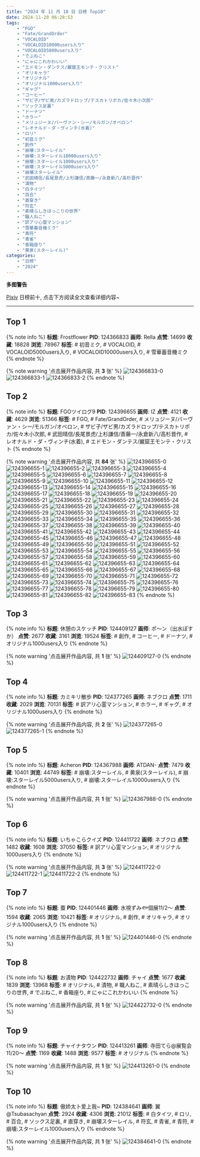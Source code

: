 ```yaml
---
title: "2024 年 11 月 18 日 日榜 Top10"
date: 2024-11-20 06:28:53
tags:
    - "FGO"
    - "Fate/GrandOrder"
    - "VOCALOID"
    - "VOCALOID10000users入り"
    - "VOCALOID5000users入り"
    - "でぶねこ"
    - "にゃにこれかわいい"
    - "エドモン・ダンテス/巌窟王モンテ・クリスト"
    - "オリキャラ"
    - "オリジナル"
    - "オリジナル1000users入り"
    - "ギャグ"
    - "コーヒー"
    - "ザビ子/ザビ男/カズラドロップ/テスカトリポカ/佐々木小次郎"
    - "ソックス足裏"
    - "ドーナツ"
    - "ホラー"
    - "メリュジーヌ/バーヴァン・シー/モルガン/オベロン"
    - "レオナルド・ダ・ヴィンチ(水着)"
    - "ロリ"
    - "初音ミク"
    - "創作"
    - "崩壊:スターレイル"
    - "崩壊:スターレイル10000users入り"
    - "崩壊:スターレイル1000users入り"
    - "崩壊:スターレイル5000users入り"
    - "崩壊スターレイル"
    - "武田晴信/長尾景虎/上杉謙信/斎藤一/永倉新八/高杉晋作"
    - "漬物"
    - "白タイツ"
    - "百合"
    - "直穿き"
    - "符玄"
    - "素晴らしきほっこりの世界"
    - "職人ねこ"
    - "訳アリ心霊マンション"
    - "雪華蓄音機ミク"
    - "青符"
    - "青雀"
    - "香箱座り"
    - "黄泉(スターレイル)"
categories:
    - "日榜"
    - "2024"
---
```


<i class="fa fa-triangle-exclamation"></i>**多图警告**<i class="fa fa-triangle-exclamation"></i>

[Pixiv](https://www.pixiv.net/) 日榜前十, 点击下方阅读全文查看详细内容~

<!-- more -->

---

## Top 1

{% note info %}
**标题**: Frostflower
**PID**: 124366833 **画师**: Rella
**点赞**: 14699 **收藏**: 18828 **浏览**: 78967
**标签**: # 初音ミク, # VOCALOID, # VOCALOID5000users入り, # VOCALOID10000users入り, # 雪華蓄音機ミク
{% endnote %}

{% note warning '点击展开作品内容, 共 **3** 张' %}
![124366833-0](https://i.pixiv.re/img-original/img/2024/11/17/00/30/14/124366833_p0.png)
![124366833-1](https://i.pixiv.re/img-original/img/2024/11/17/00/30/14/124366833_p1.png)
![124366833-2](https://i.pixiv.re/img-original/img/2024/11/17/00/30/14/124366833_p2.png)
{% endnote %}

## Top 2

{% note info %}
**标题**: FGOツイログ9
**PID**: 124396655 **画师**: IZ
**点赞**: 4121 **收藏**: 4629 **浏览**: 51366
**标签**: # FGO, # Fate/GrandOrder, # メリュジーヌ/バーヴァン・シー/モルガン/オベロン, # ザビ子/ザビ男/カズラドロップ/テスカトリポカ/佐々木小次郎, # 武田晴信/長尾景虎/上杉謙信/斎藤一/永倉新八/高杉晋作, # レオナルド・ダ・ヴィンチ(水着), # エドモン・ダンテス/巌窟王モンテ・クリスト
{% endnote %}

{% note warning '点击展开作品内容, 共 **84** 张' %}
![124396655-0](https://i.pixiv.re/img-original/img/2024/11/17/22/11/03/124396655_p0.jpg)
![124396655-1](https://i.pixiv.re/img-original/img/2024/11/17/22/11/03/124396655_p1.jpg)
![124396655-2](https://i.pixiv.re/img-original/img/2024/11/17/22/11/03/124396655_p2.jpg)
![124396655-3](https://i.pixiv.re/img-original/img/2024/11/17/22/11/03/124396655_p3.jpg)
![124396655-4](https://i.pixiv.re/img-original/img/2024/11/17/22/11/03/124396655_p4.jpg)
![124396655-5](https://i.pixiv.re/img-original/img/2024/11/17/22/11/03/124396655_p5.jpg)
![124396655-6](https://i.pixiv.re/img-original/img/2024/11/17/22/11/03/124396655_p6.jpg)
![124396655-7](https://i.pixiv.re/img-original/img/2024/11/17/22/11/03/124396655_p7.jpg)
![124396655-8](https://i.pixiv.re/img-original/img/2024/11/17/22/11/03/124396655_p8.jpg)
![124396655-9](https://i.pixiv.re/img-original/img/2024/11/17/22/11/03/124396655_p9.jpg)
![124396655-10](https://i.pixiv.re/img-original/img/2024/11/17/22/11/03/124396655_p10.jpg)
![124396655-11](https://i.pixiv.re/img-original/img/2024/11/17/22/11/03/124396655_p11.jpg)
![124396655-12](https://i.pixiv.re/img-original/img/2024/11/17/22/11/03/124396655_p12.jpg)
![124396655-13](https://i.pixiv.re/img-original/img/2024/11/17/22/11/03/124396655_p13.jpg)
![124396655-14](https://i.pixiv.re/img-original/img/2024/11/17/22/11/03/124396655_p14.jpg)
![124396655-15](https://i.pixiv.re/img-original/img/2024/11/17/22/11/03/124396655_p15.jpg)
![124396655-16](https://i.pixiv.re/img-original/img/2024/11/17/22/11/03/124396655_p16.jpg)
![124396655-17](https://i.pixiv.re/img-original/img/2024/11/17/22/11/03/124396655_p17.jpg)
![124396655-18](https://i.pixiv.re/img-original/img/2024/11/17/22/11/03/124396655_p18.jpg)
![124396655-19](https://i.pixiv.re/img-original/img/2024/11/17/22/11/03/124396655_p19.jpg)
![124396655-20](https://i.pixiv.re/img-original/img/2024/11/17/22/11/03/124396655_p20.jpg)
![124396655-21](https://i.pixiv.re/img-original/img/2024/11/17/22/11/03/124396655_p21.jpg)
![124396655-22](https://i.pixiv.re/img-original/img/2024/11/17/22/11/03/124396655_p22.jpg)
![124396655-23](https://i.pixiv.re/img-original/img/2024/11/17/22/11/03/124396655_p23.jpg)
![124396655-24](https://i.pixiv.re/img-original/img/2024/11/17/22/11/03/124396655_p24.jpg)
![124396655-25](https://i.pixiv.re/img-original/img/2024/11/17/22/11/03/124396655_p25.jpg)
![124396655-26](https://i.pixiv.re/img-original/img/2024/11/17/22/11/03/124396655_p26.jpg)
![124396655-27](https://i.pixiv.re/img-original/img/2024/11/17/22/11/03/124396655_p27.jpg)
![124396655-28](https://i.pixiv.re/img-original/img/2024/11/17/22/11/03/124396655_p28.jpg)
![124396655-29](https://i.pixiv.re/img-original/img/2024/11/17/22/11/03/124396655_p29.jpg)
![124396655-30](https://i.pixiv.re/img-original/img/2024/11/17/22/11/03/124396655_p30.jpg)
![124396655-31](https://i.pixiv.re/img-original/img/2024/11/17/22/11/03/124396655_p31.jpg)
![124396655-32](https://i.pixiv.re/img-original/img/2024/11/17/22/11/03/124396655_p32.jpg)
![124396655-33](https://i.pixiv.re/img-original/img/2024/11/17/22/11/03/124396655_p33.jpg)
![124396655-34](https://i.pixiv.re/img-original/img/2024/11/17/22/11/03/124396655_p34.jpg)
![124396655-35](https://i.pixiv.re/img-original/img/2024/11/17/22/11/03/124396655_p35.jpg)
![124396655-36](https://i.pixiv.re/img-original/img/2024/11/17/22/11/03/124396655_p36.jpg)
![124396655-37](https://i.pixiv.re/img-original/img/2024/11/17/22/11/03/124396655_p37.jpg)
![124396655-38](https://i.pixiv.re/img-original/img/2024/11/17/22/11/03/124396655_p38.jpg)
![124396655-39](https://i.pixiv.re/img-original/img/2024/11/17/22/11/03/124396655_p39.jpg)
![124396655-40](https://i.pixiv.re/img-original/img/2024/11/17/22/11/03/124396655_p40.jpg)
![124396655-41](https://i.pixiv.re/img-original/img/2024/11/17/22/11/03/124396655_p41.jpg)
![124396655-42](https://i.pixiv.re/img-original/img/2024/11/17/22/11/03/124396655_p42.jpg)
![124396655-43](https://i.pixiv.re/img-original/img/2024/11/17/22/11/03/124396655_p43.jpg)
![124396655-44](https://i.pixiv.re/img-original/img/2024/11/17/22/11/03/124396655_p44.jpg)
![124396655-45](https://i.pixiv.re/img-original/img/2024/11/17/22/11/03/124396655_p45.jpg)
![124396655-46](https://i.pixiv.re/img-original/img/2024/11/17/22/11/03/124396655_p46.jpg)
![124396655-47](https://i.pixiv.re/img-original/img/2024/11/17/22/11/03/124396655_p47.jpg)
![124396655-48](https://i.pixiv.re/img-original/img/2024/11/17/22/11/03/124396655_p48.jpg)
![124396655-49](https://i.pixiv.re/img-original/img/2024/11/17/22/11/03/124396655_p49.jpg)
![124396655-50](https://i.pixiv.re/img-original/img/2024/11/17/22/11/03/124396655_p50.jpg)
![124396655-51](https://i.pixiv.re/img-original/img/2024/11/17/22/11/03/124396655_p51.jpg)
![124396655-52](https://i.pixiv.re/img-original/img/2024/11/17/22/11/03/124396655_p52.jpg)
![124396655-53](https://i.pixiv.re/img-original/img/2024/11/17/22/11/03/124396655_p53.jpg)
![124396655-54](https://i.pixiv.re/img-original/img/2024/11/17/22/11/03/124396655_p54.jpg)
![124396655-55](https://i.pixiv.re/img-original/img/2024/11/17/22/11/03/124396655_p55.jpg)
![124396655-56](https://i.pixiv.re/img-original/img/2024/11/17/22/11/03/124396655_p56.jpg)
![124396655-57](https://i.pixiv.re/img-original/img/2024/11/17/22/11/03/124396655_p57.jpg)
![124396655-58](https://i.pixiv.re/img-original/img/2024/11/17/22/11/03/124396655_p58.jpg)
![124396655-59](https://i.pixiv.re/img-original/img/2024/11/17/22/11/03/124396655_p59.jpg)
![124396655-60](https://i.pixiv.re/img-original/img/2024/11/17/22/11/03/124396655_p60.jpg)
![124396655-61](https://i.pixiv.re/img-original/img/2024/11/17/22/11/03/124396655_p61.jpg)
![124396655-62](https://i.pixiv.re/img-original/img/2024/11/17/22/11/03/124396655_p62.jpg)
![124396655-63](https://i.pixiv.re/img-original/img/2024/11/17/22/11/03/124396655_p63.jpg)
![124396655-64](https://i.pixiv.re/img-original/img/2024/11/17/22/11/03/124396655_p64.jpg)
![124396655-65](https://i.pixiv.re/img-original/img/2024/11/17/22/11/03/124396655_p65.jpg)
![124396655-66](https://i.pixiv.re/img-original/img/2024/11/17/22/11/03/124396655_p66.jpg)
![124396655-67](https://i.pixiv.re/img-original/img/2024/11/17/22/11/03/124396655_p67.jpg)
![124396655-68](https://i.pixiv.re/img-original/img/2024/11/17/22/11/03/124396655_p68.jpg)
![124396655-69](https://i.pixiv.re/img-original/img/2024/11/17/22/11/03/124396655_p69.jpg)
![124396655-70](https://i.pixiv.re/img-original/img/2024/11/17/22/11/03/124396655_p70.jpg)
![124396655-71](https://i.pixiv.re/img-original/img/2024/11/17/22/11/03/124396655_p71.jpg)
![124396655-72](https://i.pixiv.re/img-original/img/2024/11/17/22/11/03/124396655_p72.jpg)
![124396655-73](https://i.pixiv.re/img-original/img/2024/11/17/22/11/03/124396655_p73.jpg)
![124396655-74](https://i.pixiv.re/img-original/img/2024/11/17/22/11/03/124396655_p74.jpg)
![124396655-75](https://i.pixiv.re/img-original/img/2024/11/17/22/11/03/124396655_p75.jpg)
![124396655-76](https://i.pixiv.re/img-original/img/2024/11/17/22/11/03/124396655_p76.jpg)
![124396655-77](https://i.pixiv.re/img-original/img/2024/11/17/22/11/03/124396655_p77.jpg)
![124396655-78](https://i.pixiv.re/img-original/img/2024/11/17/22/11/03/124396655_p78.jpg)
![124396655-79](https://i.pixiv.re/img-original/img/2024/11/17/22/11/03/124396655_p79.jpg)
![124396655-80](https://i.pixiv.re/img-original/img/2024/11/17/22/11/03/124396655_p80.jpg)
![124396655-81](https://i.pixiv.re/img-original/img/2024/11/17/22/11/03/124396655_p81.jpg)
![124396655-82](https://i.pixiv.re/img-original/img/2024/11/17/22/11/03/124396655_p82.jpg)
![124396655-83](https://i.pixiv.re/img-original/img/2024/11/17/22/11/03/124396655_p83.jpg)
{% endnote %}

## Top 3

{% note info %}
**标题**: 休憩のスケッチ
**PID**: 124409127 **画师**: ポ～ン（出水ぽすか）
**点赞**: 2677 **收藏**: 3161 **浏览**: 19524
**标签**: # 創作, # コーヒー, # ドーナツ, # オリジナル1000users入り
{% endnote %}

{% note warning '点击展开作品内容, 共 **1** 张' %}
![124409127-0](https://i.pixiv.re/img-original/img/2024/11/18/07/30/02/124409127_p0.jpg)
{% endnote %}

## Top 4

{% note info %}
**标题**: カミキリ散歩
**PID**: 124377265 **画师**: ネブクロ
**点赞**: 1711 **收藏**: 2029 **浏览**: 70131
**标签**: # 訳アリ心霊マンション, # ホラー, # ギャグ, # オリジナル1000users入り
{% endnote %}

{% note warning '点击展开作品内容, 共 **2** 张' %}
![124377265-0](https://i.pixiv.re/img-original/img/2024/11/17/11/08/10/124377265_p0.jpg)
![124377265-1](https://i.pixiv.re/img-original/img/2024/11/17/11/08/10/124377265_p1.jpg)
{% endnote %}

## Top 5

{% note info %}
**标题**: Acheron
**PID**: 124367988 **画师**: ATDAN-
**点赞**: 7479 **收藏**: 10401 **浏览**: 44749
**标签**: # 崩壊:スターレイル, # 黄泉(スターレイル), # 崩壊:スターレイル5000users入り, # 崩壊:スターレイル10000users入り
{% endnote %}

{% note warning '点击展开作品内容, 共 **1** 张' %}
![124367988-0](https://i.pixiv.re/img-original/img/2024/11/17/01/07/02/124367988_p0.png)
{% endnote %}

## Top 6

{% note info %}
**标题**: いちゃこらクイズ
**PID**: 124411722 **画师**: ネブクロ
**点赞**: 1482 **收藏**: 1608 **浏览**: 37050
**标签**: # 訳アリ心霊マンション, # オリジナル1000users入り
{% endnote %}

{% note warning '点击展开作品内容, 共 **3** 张' %}
![124411722-0](https://i.pixiv.re/img-original/img/2024/11/18/11/00/05/124411722_p0.jpg)
![124411722-1](https://i.pixiv.re/img-original/img/2024/11/18/11/00/05/124411722_p1.jpg)
![124411722-2](https://i.pixiv.re/img-original/img/2024/11/18/11/00/05/124411722_p2.jpg)
{% endnote %}

## Top 7

{% note info %}
**标题**: 蚕
**PID**: 124401446 **画师**: 水視ずみ🐟個展11/2〜
**点赞**: 1594 **收藏**: 2065 **浏览**: 10421
**标签**: # オリジナル, # 創作, # オリキャラ, # オリジナル1000users入り
{% endnote %}

{% note warning '点击展开作品内容, 共 **1** 张' %}
![124401446-0](https://i.pixiv.re/img-original/img/2024/11/18/00/02/17/124401446_p0.png)
{% endnote %}

## Top 8

{% note info %}
**标题**: お漬物
**PID**: 124422732 **画师**: チャイ
**点赞**: 1677 **收藏**: 1839 **浏览**: 13968
**标签**: # オリジナル, # 漬物, # 職人ねこ, # 素晴らしきほっこりの世界, # でぶねこ, # 香箱座り, # にゃにこれかわいい
{% endnote %}

{% note warning '点击展开作品内容, 共 **1** 张' %}
![124422732-0](https://i.pixiv.re/img-original/img/2024/11/18/20/30/01/124422732_p0.png)
{% endnote %}

## Top 9

{% note info %}
**标题**: チャイナタウン
**PID**: 124413261 **画师**: 寺田てら@展覧会11/20〜
**点赞**: 1169 **收藏**: 1488 **浏览**: 9577
**标签**: # オリジナル
{% endnote %}

{% note warning '点击展开作品内容, 共 **1** 张' %}
![124413261-0](https://i.pixiv.re/img-original/img/2024/11/18/12/40/09/124413261_p0.jpg)
{% endnote %}

## Top 10

{% note info %}
**标题**: 傲娇太卜爱上我~
**PID**: 124384641 **画师**: 翼@Tsubasachyan
**点赞**: 2924 **收藏**: 4306 **浏览**: 21012
**标签**: # 白タイツ, # ロリ, # 百合, # ソックス足裏, # 直穿き, # 崩壊スターレイル, # 符玄, # 青雀, # 青符, # 崩壊:スターレイル1000users入り
{% endnote %}

{% note warning '点击展开作品内容, 共 **1** 张' %}
![124384641-0](https://i.pixiv.re/img-original/img/2024/11/18/22/52/50/124384641_p0.png)
{% endnote %}
